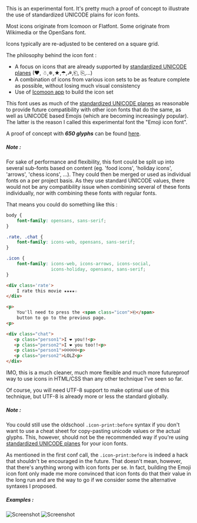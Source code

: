 This is an experimental font. It's pretty much a proof of concept to illustrate the use of standardized UNICODE plains for icon fonts.

Most icons originate from Icomoon or Flatfont. Some originate from Wikimedia or the OpenSans font.

Icons typically are re-adjusted to be centered on a square grid.

The philosophy behind the icon font :

* A focus on icons that are already supported by [standardized UNICODE planes](https://en.wikipedia.org/wiki/Universal_Character_Set_characters) (❤, ☃,❄,★,☂,☭,⎗, ⎘,...)
* A combination of icons from various icon sets to be as feature complete as possible, without losing much visual consistency
* Use of [Icomoon app](https://icomoon.io/app/) to build the icon set

This font uses as much of the [standardized UNICODE planes](https://en.wikipedia.org/wiki/Universal_Character_Set_characters) as reasonable to provide future compatibility with other icon fonts that do the same, as well as UNICODE based Emojis (which are becoming increasingly popular). The latter is the reason I called this experimental font the "Emoji icon font".


A proof of concept with ***650 glyphs*** can be found [here](http://jslegers.github.io/emoji-icon-font/).

##### Note :

For sake of performance and flexibility, this font could be split up into several sub-fonts based on content (eg. 'food icons', 'holiday icons', 'arrows', 'chess icons', ...). They could then be merged or used as individual fonts on a per project basis. As they use standard UNICODE values, there would not be any compatibility issue when combining several of these fonts individually, nor with combining these fonts with regular fonts.

That means you could do something like this :

```css
body {
    font-family: opensans, sans-serif;
}

.rate, .chat {
    font-family: icons-web, opensans, sans-serif;
}

.icon {
    font-family: icons-web, icons-arrows, icons-social,
                 icons-holiday, opensans, sans-serif;
}
```
```html
<div class='rate'>
    I rate this movie ★★★★☆
</div>

<p>
    You'll need to press the <span class="icon">⎗</span>
    button to go to the previous page.
<p>

<div class="chat">
   <p class="person1">I ❤ you!!<p>
   <p class="person2">I ❤ you too!!<p>
   <p class="person1">☺☺☺☺☺<p>
   <p class="person2">LOLZ<p>
</div>
```

IMO, this is a much cleaner, much more flexible and much more futureproof way to use icons in HTML/CSS than any other technique I've seen so far.

Of course, you will need UTF-8 support to make optimal use of this technique, but UTF-8 is already more or less the standard globally.

##### Note :
You could still use the oldschool `.icon-print:before` syntax if you don't want to use a cheat sheet for copy-pasting unicode values or the actual glyphs. This, however, should not be the recommended way if you're using [standardized UNICODE planes](https://en.wikipedia.org/wiki/Universal_Character_Set_characters) for your icon fonts.

As mentioned in the first conf call, the `.icon-print:before` is indeed a hack that shouldn't be encouraged in the future. That doesn't mean, however, that there's anything wrong with icon fonts per se. In fact, building the Emoji icon font only made me more convinced that icon fonts do that their value in the long run and are thé way to go if we consider some the alternative syntaxes I proposed.

##### Examples :

![Screenshot](http://jslegers.github.io/emoji-icon-font/screenshot.png)
![Screenshot](http://jslegers.github.io/emoji-icon-font/screenshot2.png)
